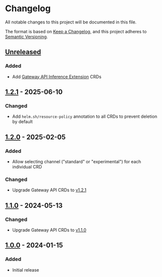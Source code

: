 # Changelog

All notable changes to this project will be documented in this file.

The format is based on [Keep a Changelog](https://keepachangelog.com/en/1.0.0/),
and this project adheres to [Semantic Versioning](https://semver.org/spec/v2.0.0.html).

## [Unreleased]

### Added

- Add [Gateway API Inference Extension](https://gateway-api-inference-extension.sigs.k8s.io/) CRDs

## [1.2.1] - 2025-06-10

### Changed

- Add `helm.sh/resource-policy` annotation to all CRDs to prevent deletion by default

## [1.2.0] - 2025-02-05

### Added

- Allow selecting channel ("standard" or "experimental") for each individual CRD

### Changed

- Upgrade Gateway API CRDs to [v1.2.1](https://github.com/kubernetes-sigs/gateway-api/releases/tag/v1.2.1)

## [1.1.0] - 2024-05-13

### Changed

- Upgrade Gateway API CRDs to [v1.1.0](https://github.com/kubernetes-sigs/gateway-api/releases/tag/v1.1.0)

## [1.0.0] - 2024-01-15

### Added
- Initial release

[Unreleased]: https://github.com/giantswarm/gateway-api-crds-app/compare/v1.2.1...HEAD
[1.2.1]: https://github.com/giantswarm/gateway-api-crds-app/compare/v1.2.0...v1.2.1
[1.2.0]: https://github.com/giantswarm/gateway-api-crds-app/compare/v1.1.0...v1.2.0
[1.1.0]: https://github.com/giantswarm/gateway-api-crds-app/compare/v1.0.0...v1.1.0
[1.0.0]: https://github.com/giantswarm/gateway-api-crds-app/releases/tag/v1.0.0
